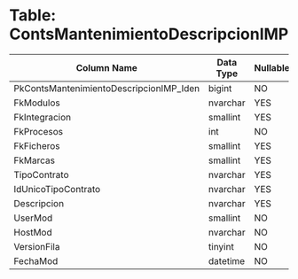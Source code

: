 # Table: ContsMantenimientoDescripcionIMP

| Column Name | Data Type | Nullable |
|-------------|-----------|----------|
| PkContsMantenimientoDescripcionIMP_Iden | bigint | NO |
| FkModulos | nvarchar | YES |
| FkIntegracion | smallint | YES |
| FkProcesos | int | NO |
| FkFicheros | smallint | YES |
| FkMarcas | smallint | YES |
| TipoContrato | nvarchar | YES |
| IdUnicoTipoContrato | nvarchar | YES |
| Descripcion | nvarchar | YES |
| UserMod | smallint | NO |
| HostMod | nvarchar | NO |
| VersionFila | tinyint | NO |
| FechaMod | datetime | NO |

